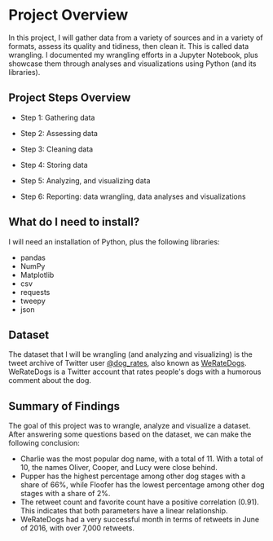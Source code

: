 # Project Overview
In this project, I will gather data from a variety of sources and in a variety of formats, assess its quality and tidiness, then clean it. This is called data wrangling. I documented my wrangling efforts in a Jupyter Notebook, plus showcase them through analyses and visualizations using Python (and its libraries). 

## Project Steps Overview
+ Step 1: Gathering data

+ Step 2: Assessing data

+ Step 3: Cleaning data

+ Step 4: Storing data

+ Step 5: Analyzing, and visualizing data

+ Step 6: Reporting: data wrangling, data analyses and visualizations

## What do I need to install?
I will need an installation of Python, plus the following libraries:

* pandas
* NumPy
* Matplotlib
* csv
* requests
* tweepy
* json


## Dataset
The dataset that I will be wrangling (and analyzing and visualizing) is the tweet archive of Twitter user [@dog_rates](https://twitter.com/dog_rates), also known as [WeRateDogs](https://en.wikipedia.org/wiki/WeRateDogs). WeRateDogs is a Twitter account that rates people's dogs with a humorous comment about the dog.


## Summary of Findings

The goal of this project was to wrangle, analyze and visualize a dataset. After answering some questions based on the dataset, we can make the following conclusion:

+ Charlie was the most popular dog name, with a total of 11. With a total of 10, the names Oliver, Cooper, and Lucy were close behind.
+ Pupper has the highest percentage among other dog stages with a share of 66%, while Floofer has the lowest percentage among other dog stages with a share of 2%.
+ The retweet count and favorite count have a positive correlation (0.91). This indicates that both parameters have a linear relationship.
+  WeRateDogs had a very successful month in terms of retweets in June of 2016, with over 7,000 retweets.
